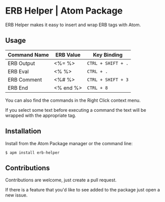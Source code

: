 # ERB Helper | Atom Package

ERB Helper makes it easy to insert and wrap ERB tags with Atom.

## Usage

| Command Name | ERB Value | Key Binding            |
|--------------|-----------|------------------------|
| ERB Output   | <%=  %>   | ```CTRL + SHIFT + .``` |
| ERB Eval     | <%  %>    | ```CTRL + .```         |
| ERB Comment  | <%#  %>   | ```CTRL + SHIFT + 3``` |
| ERB End      | <% end %> | ```CTRL + 8```         |

You can also find the commands in the Right Click context menu.

If you select some text before executing a command the text will be wrapped with the
appropriate tag.

## Installation

Install from the Atom Package manager or the command line:


```$ apm install erb-helper```

## Contributions

Contributions are welcome, just create a pull request.

If there is a feature that you'd like to see added to the package
just open a new issue.
